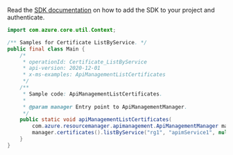 Read the [SDK documentation](https://github.com/Azure/azure-sdk-for-java/blob/azure-resourcemanager-apimanagement_1.0.0-beta.2/sdk/apimanagement/azure-resourcemanager-apimanagement/README.md) on how to add the SDK to your project and authenticate.

```java
import com.azure.core.util.Context;

/** Samples for Certificate ListByService. */
public final class Main {
    /*
     * operationId: Certificate_ListByService
     * api-version: 2020-12-01
     * x-ms-examples: ApiManagementListCertificates
     */
    /**
     * Sample code: ApiManagementListCertificates.
     *
     * @param manager Entry point to ApiManagementManager.
     */
    public static void apiManagementListCertificates(
        com.azure.resourcemanager.apimanagement.ApiManagementManager manager) {
        manager.certificates().listByService("rg1", "apimService1", null, null, null, null, Context.NONE);
    }
}
```
